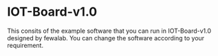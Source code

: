 # IOT-Board-v1.0
This consits of the example software that you can run in IOT-Board-v1.0 designed by fewalab. You can change the software according to your requirement. 

